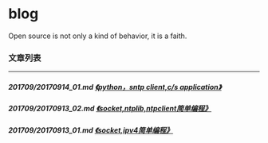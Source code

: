# blog
Open source is not only a kind of behavior, it is a faith.
### 文章列表
---
##### 201709/20170914_01.md [《python，sntp client,c/s application》](201709/20170914_01.md)
##### 201709/20170913_02.md [《socket,ntplib,ntpclient简单编程》](201709/20170913_02.md)
##### 201709/20170913_01.md [《socket,ipv4简单编程》](201709/20170913_01.md)
